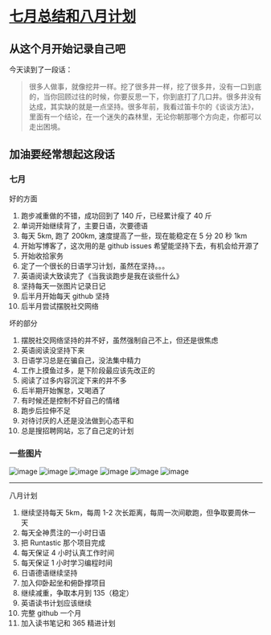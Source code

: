 # [七月总结和八月计划](https://github.com/yihong0618/gitblog/issues/14)

## 从这个月开始记录自己吧
今天读到了一段话：

> 很多人做事，就像挖井一样。挖了很多井一样，挖了很多井，没有一口到底的，当你回顾过往的时候，你要反思一下，你到底打了几口井。很多井没有达成，其实缺的就是一点坚持。很多年前，我看过笛卡尔的《谈谈方法》，里面有一个结论，在一个迷失的森林里，无论你朝那哪个方向走，你都可以走出困境。
## 加油要经常想起这段话
### 七月
好的方面
1. 跑步减重做的不错，成功回到了 140 斤，已经累计瘦了 40 斤
2. 单词开始继续背了，主要日语，次要德语
3. 每天 5km, 跑了 200km, 速度提高了一些，现在能稳定在 5 分 20 秒 1km
4. 开始写博客了，这次用的是 github issues 希望能坚持下去，有机会给开源了
5. 开始收拾家务
6. 定了一个很长的日语学习计划，虽然在坚持。。。
7. 英语阅读大致读完了《当我谈跑步是我在谈些什么》
8. 坚持每天一张图片记录日记
9. 后半月开始每天 github 坚持
10. 后半月尝试摆脱社交网络

坏的部分
1. 摆脱社交网络坚持的并不好，虽然强制自己不上，但还是很焦虑
2. 英语阅读没坚持下来
3. 日语学习总是在骗自己，没法集中精力
4. 工作上摸鱼过多，是下阶段最应该先改正的
5. 阅读了过多内容沉淀下来的并不多
6. 后半期开始懈怠，又喝酒了
7. 有时候还是控制不好自己的情绪
8. 跑步后拉伸不足
9. 对待讨厌的人还是没法做到心态平和
10. 总是搜招聘网站，忘了自己定的计划
### 一些图片
![image](https://user-images.githubusercontent.com/15976103/62260225-d1f7d780-b443-11e9-8867-f48aedba0a59.png)
![image](https://user-images.githubusercontent.com/15976103/62260346-40d53080-b444-11e9-9049-25c6a5a1c71a.png)
![image](https://user-images.githubusercontent.com/15976103/62260351-45014e00-b444-11e9-9067-57cafaa3b0ab.png)
![image](https://user-images.githubusercontent.com/15976103/62260358-4b8fc580-b444-11e9-95fa-745828d13e80.png)
![image](https://user-images.githubusercontent.com/15976103/62260363-4fbbe300-b444-11e9-8941-f6996fec1890.png)
![image](https://user-images.githubusercontent.com/15976103/62260371-534f6a00-b444-11e9-8314-614c12f4596d.png)




---

八月计划
1. 继续坚持每天 5km，每周 1-2 次长距离，每周一次间歇跑，但争取要周休一天
2. 每天全神贯注的一小时日语
3. 把 Runtastic 那个项目完成
4. 每天保证 4 小时认真工作时间
5. 每天保证 1 小时学习编程时间
6. 日语德语继续坚持
7. 加入仰卧起坐和俯卧撑项目
8. 继续减重，争取本月到 135（稳定）
9. 英语读书计划应该继续
10. 完整 github 一个月
11. 加入读书笔记和 365 精进计划